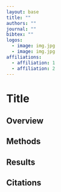 ```yaml
---
layout: base
title: ""
authors: ""
journal: ""
bibtex: ""
logos:
  - image: img.jpg
  - image: img.jpg
affiliations:
  - affiliation: 1
  - affiliation: 2
---
```


# Title

## Overview

## Methods

## Results

## Citations
